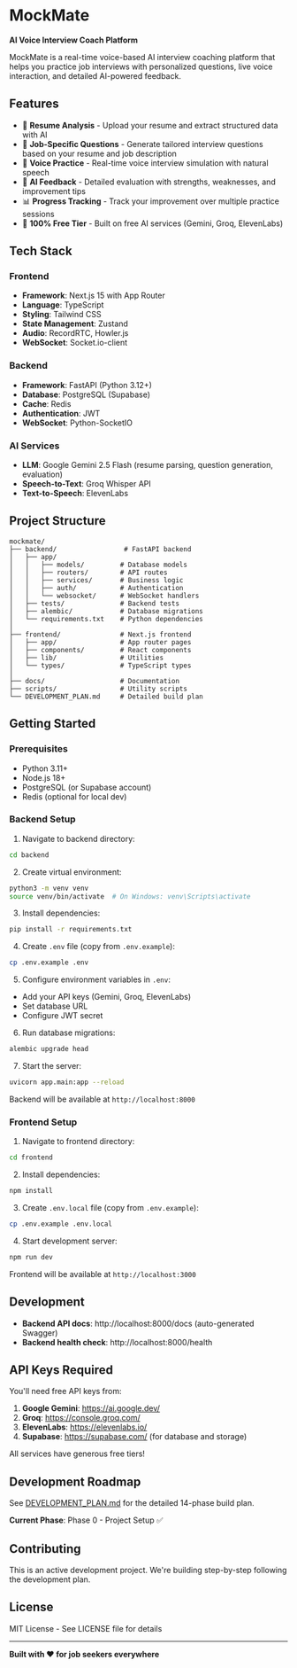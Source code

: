 # MockMate

**AI Voice Interview Coach Platform**

MockMate is a real-time voice-based AI interview coaching platform that helps you practice job interviews with personalized questions, live voice interaction, and detailed AI-powered feedback.

## Features

- 📄 **Resume Analysis** - Upload your resume and extract structured data with AI
- 🎯 **Job-Specific Questions** - Generate tailored interview questions based on your resume and job description
- 🎤 **Voice Practice** - Real-time voice interview simulation with natural speech
- 🤖 **AI Feedback** - Detailed evaluation with strengths, weaknesses, and improvement tips
- 📊 **Progress Tracking** - Track your improvement over multiple practice sessions
- 💯 **100% Free Tier** - Built on free AI services (Gemini, Groq, ElevenLabs)

## Tech Stack

### Frontend
- **Framework**: Next.js 15 with App Router
- **Language**: TypeScript
- **Styling**: Tailwind CSS
- **State Management**: Zustand
- **Audio**: RecordRTC, Howler.js
- **WebSocket**: Socket.io-client

### Backend
- **Framework**: FastAPI (Python 3.12+)
- **Database**: PostgreSQL (Supabase)
- **Cache**: Redis
- **Authentication**: JWT
- **WebSocket**: Python-SocketIO

### AI Services
- **LLM**: Google Gemini 2.5 Flash (resume parsing, question generation, evaluation)
- **Speech-to-Text**: Groq Whisper API
- **Text-to-Speech**: ElevenLabs

## Project Structure

```
mockmate/
├── backend/                 # FastAPI backend
│   ├── app/
│   │   ├── models/         # Database models
│   │   ├── routers/        # API routes
│   │   ├── services/       # Business logic
│   │   ├── auth/           # Authentication
│   │   └── websocket/      # WebSocket handlers
│   ├── tests/              # Backend tests
│   ├── alembic/            # Database migrations
│   └── requirements.txt    # Python dependencies
│
├── frontend/               # Next.js frontend
│   ├── app/                # App router pages
│   ├── components/         # React components
│   ├── lib/                # Utilities
│   └── types/              # TypeScript types
│
├── docs/                   # Documentation
├── scripts/                # Utility scripts
└── DEVELOPMENT_PLAN.md     # Detailed build plan
```

## Getting Started

### Prerequisites

- Python 3.11+
- Node.js 18+
- PostgreSQL (or Supabase account)
- Redis (optional for local dev)

### Backend Setup

1. Navigate to backend directory:
```bash
cd backend
```

2. Create virtual environment:
```bash
python3 -m venv venv
source venv/bin/activate  # On Windows: venv\Scripts\activate
```

3. Install dependencies:
```bash
pip install -r requirements.txt
```

4. Create `.env` file (copy from `.env.example`):
```bash
cp .env.example .env
```

5. Configure environment variables in `.env`:
- Add your API keys (Gemini, Groq, ElevenLabs)
- Set database URL
- Configure JWT secret

6. Run database migrations:
```bash
alembic upgrade head
```

7. Start the server:
```bash
uvicorn app.main:app --reload
```

Backend will be available at `http://localhost:8000`

### Frontend Setup

1. Navigate to frontend directory:
```bash
cd frontend
```

2. Install dependencies:
```bash
npm install
```

3. Create `.env.local` file (copy from `.env.example`):
```bash
cp .env.example .env.local
```

4. Start development server:
```bash
npm run dev
```

Frontend will be available at `http://localhost:3000`

## Development

- **Backend API docs**: http://localhost:8000/docs (auto-generated Swagger)
- **Backend health check**: http://localhost:8000/health

## API Keys Required

You'll need free API keys from:

1. **Google Gemini**: https://ai.google.dev/
2. **Groq**: https://console.groq.com/
3. **ElevenLabs**: https://elevenlabs.io/
4. **Supabase**: https://supabase.com/ (for database and storage)

All services have generous free tiers!

## Development Roadmap

See [DEVELOPMENT_PLAN.md](./DEVELOPMENT_PLAN.md) for the detailed 14-phase build plan.

**Current Phase**: Phase 0 - Project Setup ✅

## Contributing

This is an active development project. We're building step-by-step following the development plan.

## License

MIT License - See LICENSE file for details

---

**Built with ❤️ for job seekers everywhere**
